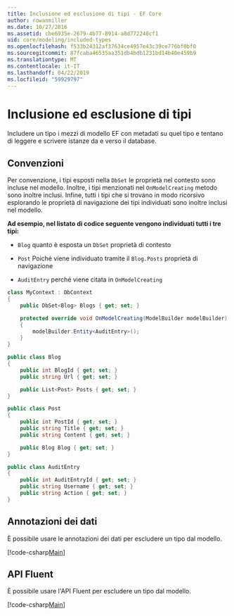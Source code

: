 ```yaml
---
title: Inclusione ed esclusione di tipi - EF Core
author: rowanmiller
ms.date: 10/27/2016
ms.assetid: cbe6935e-2679-4b77-8914-a8d772240cf1
uid: core/modeling/included-types
ms.openlocfilehash: f533b24312af37634ce4957e43c39ce776bf0bf0
ms.sourcegitcommit: 87fcaba46535aa351db4bdb1231bd14b40e459b9
ms.translationtype: MT
ms.contentlocale: it-IT
ms.lasthandoff: 04/22/2019
ms.locfileid: "59929797"
---
```

# <a name="including--excluding-types"></a>Inclusione ed esclusione di tipi

Includere un tipo i mezzi di modello EF con metadati su quel tipo e tentano di leggere e scrivere istanze da e verso il database.

## <a name="conventions"></a>Convenzioni

Per convenzione, i tipi esposti nella `DbSet` le proprietà nel contesto sono incluse nel modello. Inoltre, i tipi menzionati nel `OnModelCreating` metodo sono inoltre inclusi. Infine, tutti i tipi che si trovano in modo ricorsivo esplorando le proprietà di navigazione dei tipi individuati sono inoltre inclusi nel modello.

**Ad esempio, nel listato di codice seguente vengono individuati tutti i tre tipi:**

* `Blog` quanto è esposta un `DbSet` proprietà di contesto

* `Post` Poiché viene individuato tramite il `Blog.Posts` proprietà di navigazione

* `AuditEntry` perché viene citata in `OnModelCreating`

<!-- [!code-csharp[Main](samples/core/Modeling/Conventions/Samples/IncludedTypes.cs?highlight=3,7,16)] -->
``` csharp
class MyContext : DbContext
{
    public DbSet<Blog> Blogs { get; set; }

    protected override void OnModelCreating(ModelBuilder modelBuilder)
    {
        modelBuilder.Entity<AuditEntry>();
    }
}

public class Blog
{
    public int BlogId { get; set; }
    public string Url { get; set; }

    public List<Post> Posts { get; set; }
}

public class Post
{
    public int PostId { get; set; }
    public string Title { get; set; }
    public string Content { get; set; }

    public Blog Blog { get; set; }
}

public class AuditEntry
{
    public int AuditEntryId { get; set; }
    public string Username { get; set; }
    public string Action { get; set; }
}
```

## <a name="data-annotations"></a>Annotazioni dei dati

È possibile usare le annotazioni dei dati per escludere un tipo dal modello.

[!code-csharp[Main](../../../samples/core/Modeling/DataAnnotations/Samples/IgnoreType.cs?highlight=20)]

## <a name="fluent-api"></a>API Fluent

È possibile usare l'API Fluent per escludere un tipo dal modello.

[!code-csharp[Main](../../../samples/core/Modeling/FluentAPI/Samples/IgnoreType.cs?highlight=12)]
